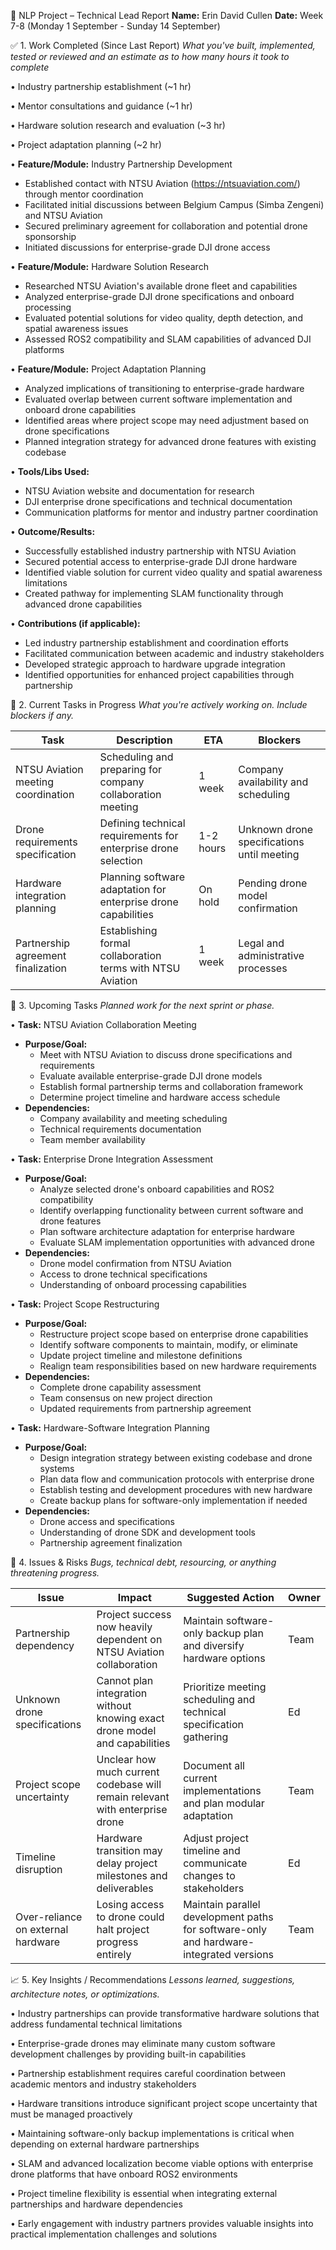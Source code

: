 📝 NLP Project – Technical Lead Report
**Name:** Erin David Cullen
**Date:** Week 7-8 (Monday 1 September - Sunday 14 September)

✅ 1. Work Completed (Since Last Report)
_What you've built, implemented, tested or reviewed and an estimate as to how many hours it took to complete_

• Industry partnership establishment (~1 hr)

• Mentor consultations and guidance (~1 hr)

• Hardware solution research and evaluation (~3 hr)

• Project adaptation planning (~2 hr)

• **Feature/Module:** Industry Partnership Development
  - Established contact with NTSU Aviation (https://ntsuaviation.com/) through mentor coordination
  - Facilitated initial discussions between Belgium Campus (Simba Zengeni) and NTSU Aviation
  - Secured preliminary agreement for collaboration and potential drone sponsorship
  - Initiated discussions for enterprise-grade DJI drone access

• **Feature/Module:** Hardware Solution Research
  - Researched NTSU Aviation's available drone fleet and capabilities
  - Analyzed enterprise-grade DJI drone specifications and onboard processing
  - Evaluated potential solutions for video quality, depth detection, and spatial awareness issues
  - Assessed ROS2 compatibility and SLAM capabilities of advanced DJI platforms

• **Feature/Module:** Project Adaptation Planning
  - Analyzed implications of transitioning to enterprise-grade hardware
  - Evaluated overlap between current software implementation and onboard drone capabilities
  - Identified areas where project scope may need adjustment based on drone specifications
  - Planned integration strategy for advanced drone features with existing codebase

• **Tools/Libs Used:**
  - NTSU Aviation website and documentation for research
  - DJI enterprise drone specifications and technical documentation
  - Communication platforms for mentor and industry partner coordination

• **Outcome/Results:**
  - Successfully established industry partnership with NTSU Aviation
  - Secured potential access to enterprise-grade DJI drone hardware
  - Identified viable solution for current video quality and spatial awareness limitations
  - Created pathway for implementing SLAM functionality through advanced drone capabilities

• **Contributions (if applicable):**
  - Led industry partnership establishment and coordination efforts
  - Facilitated communication between academic and industry stakeholders
  - Developed strategic approach to hardware upgrade integration
  - Identified opportunities for enhanced project capabilities through partnership

📌 2. Current Tasks in Progress
_What you're actively working on. Include blockers if any._

| Task | Description | ETA | Blockers |
|------|-------------|-----|----------|
| NTSU Aviation meeting coordination | Scheduling and preparing for company collaboration meeting | 1 week | Company availability and scheduling |
| Drone requirements specification | Defining technical requirements for enterprise drone selection | 1-2 hours | Unknown drone specifications until meeting |
| Hardware integration planning | Planning software adaptation for enterprise drone capabilities | On hold | Pending drone model confirmation |
| Partnership agreement finalization | Establishing formal collaboration terms with NTSU Aviation | 1 week | Legal and administrative processes |

📅 3. Upcoming Tasks
_Planned work for the next sprint or phase._

• **Task:** NTSU Aviation Collaboration Meeting
  - **Purpose/Goal:**
    - Meet with NTSU Aviation to discuss drone specifications and requirements
    - Evaluate available enterprise-grade DJI drone models
    - Establish formal partnership terms and collaboration framework
    - Determine project timeline and hardware access schedule
  - **Dependencies:**
    - Company availability and meeting scheduling
    - Technical requirements documentation
    - Team member availability

• **Task:** Enterprise Drone Integration Assessment
  - **Purpose/Goal:**
    - Analyze selected drone's onboard capabilities and ROS2 compatibility
    - Identify overlapping functionality between current software and drone features
    - Plan software architecture adaptation for enterprise hardware
    - Evaluate SLAM implementation opportunities with advanced drone
  - **Dependencies:**
    - Drone model confirmation from NTSU Aviation
    - Access to drone technical specifications
    - Understanding of onboard processing capabilities

• **Task:** Project Scope Restructuring
  - **Purpose/Goal:**
    - Restructure project scope based on enterprise drone capabilities
    - Identify software components to maintain, modify, or eliminate
    - Update project timeline and milestone definitions
    - Realign team responsibilities based on new hardware requirements
  - **Dependencies:**
    - Complete drone capability assessment
    - Team consensus on new project direction
    - Updated requirements from partnership agreement

• **Task:** Hardware-Software Integration Planning
  - **Purpose/Goal:**
    - Design integration strategy between existing codebase and drone systems
    - Plan data flow and communication protocols with enterprise drone
    - Establish testing and development procedures with new hardware
    - Create backup plans for software-only implementation if needed
  - **Dependencies:**
    - Drone access and specifications
    - Understanding of drone SDK and development tools
    - Partnership agreement finalization

🚨 4. Issues & Risks
_Bugs, technical debt, resourcing, or anything threatening progress._

| Issue | Impact | Suggested Action | Owner |
|-------|--------|------------------|-------|
| Partnership dependency | Project success now heavily dependent on NTSU Aviation collaboration | Maintain software-only backup plan and diversify hardware options | Team |
| Unknown drone specifications | Cannot plan integration without knowing exact drone model and capabilities | Prioritize meeting scheduling and technical specification gathering | Ed |
| Project scope uncertainty | Unclear how much current codebase will remain relevant with enterprise drone | Document all current implementations and plan modular adaptation | Team |
| Timeline disruption | Hardware transition may delay project milestones and deliverables | Adjust project timeline and communicate changes to stakeholders | Ed |
| Over-reliance on external hardware | Losing access to drone could halt project progress entirely | Maintain parallel development paths for software-only and hardware-integrated versions | Team |

📈 5. Key Insights / Recommendations
_Lessons learned, suggestions, architecture notes, or optimizations._

• Industry partnerships can provide transformative hardware solutions that address fundamental technical limitations

• Enterprise-grade drones may eliminate many custom software development challenges by providing built-in capabilities

• Partnership establishment requires careful coordination between academic mentors and industry stakeholders

• Hardware transitions introduce significant project scope uncertainty that must be managed proactively

• Maintaining software-only backup implementations is critical when depending on external hardware partnerships

• SLAM and advanced localization become viable options with enterprise drone platforms that have onboard ROS2 environments

• Project timeline flexibility is essential when integrating external partnerships and hardware dependencies

• Early engagement with industry partners provides valuable insights into practical implementation challenges and solutions